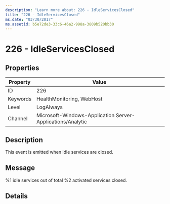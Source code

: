 ```yaml
---
description: "Learn more about: 226 - IdleServicesClosed"
title: "226 - IdleServicesClosed"
ms.date: "03/30/2017"
ms.assetid: b5e72de3-33c6-46a2-998a-3809b520bb30
---
```

# 226 - IdleServicesClosed

## Properties

| Property | Value |
| - | - |
|ID|226|  
|Keywords|HealthMonitoring, WebHost|  
|Level|LogAlways|  
|Channel|Microsoft-Windows-Application Server-Applications/Analytic|  
  
## Description  

 This event is emitted when idle services are closed.  
  
## Message  

 %1 idle services out of total %2 activated services closed.  
  
## Details
